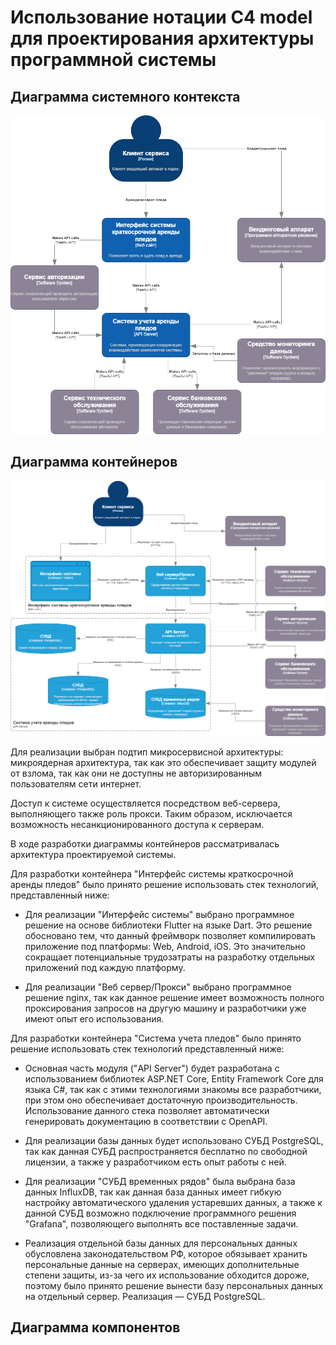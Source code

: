 # Использование нотации C4 model для проектирования архитектуры программной системы

## Диаграмма системного контекста

![Диаграмма системного контекста](Lab2-С1.drawio.png)

## Диаграмма контейнеров

![Диаграмма контейнеров](Lab2-С2.drawio.png)

Для реализации выбран подтип микросервисной архитектуры: микроядерная архитектура, так как это обеспечивает защиту модулей от взлома, так как они не доступны не авторизированным пользователям сети интернет.

Доступ к системе осуществляется посредством веб-сервера, выполняющего также роль прокси. Таким образом, исключается возможность несанкционированного доступа к серверам.

В ходе разработки диаграммы контейнеров рассматривалась архитектура проектируемой системы.

Для разработки контейнера "Интерфейс системы краткосрочной аренды пледов" было принято решение использовать стек технологий, представленный ниже:

- Для реализации "Интерфейс системы" выбрано программное решение на основе библиотеки Flutter на языке Dart. Это решение обосновано тем, что данный фреймворк позволяет компилировать приложение под платформы: Web, Android, iOS. Это значительно сокращает потенциальные трудозатраты на разработку отдельных приложений под каждую платформу.

- Для реализации "Веб сервер/Прокси" выбрано программное решение nginx, так как данное решение имеет возможность полного проксирования запросов на другую машину и разработчики уже имеют опыт его использования.

Для разработки контейнера "Система учета пледов" было принято решение использовать стек технологий представленный ниже:

- Основная часть модуля ("API Server") будет разработана с использованием библиотек ASP.NET Core, Entity Framework Core для языка C#, так как с этими технологиями знакомы все разработчики, при этом оно обеспечивает достаточную производительность. Использование данного стека позволяет автоматически генерировать документацию в соответствии с OpenAPI.

- Для реализации базы данных будет использовано СУБД PostgreSQL, так как данная СУБД распространяется бесплатно по свободной лицензии, а также у разработчиком есть опыт работы с ней.

- Для реализации "СУБД временных рядов" была выбрана база данных InfluxDB, так как данная база данных имеет гибкую настройку автоматического удаления устаревших данных, а также к данной СУБД возможно подключение программного решения "Grafana", позволяющего выполнять все поставленные задачи.

- Реализация отдельной базы данных для персональных данных обусловлена законодательством РФ, которое обязывает хранить персональные данные на серверах, имеющих дополнительные степени защиты, из-за чего их использование обходится дороже, поэтому было принято решение вынести базу персональных данных на отдельный сервер. Реализация — СУБД PostgreSQL.

## Диаграмма компонентов
